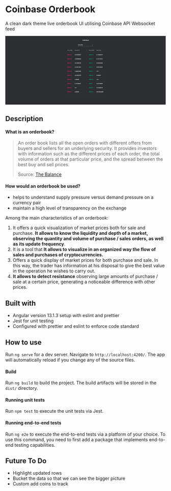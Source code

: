# Coinbase Orderbook

A clean dark theme live orderbook UI utilising Coinbase API Websocket feed

![Basic Coinbase Orderbook](/img/sample.png)

## Description

#### What is an orderbook?

> An order book lists all the open orders with different offers from buyers and sellers for an underlying security. It provides investors with information such as the different prices of each order, the total volume of orders at that particular price, and the spread between the best buy and sell prices.
>
> Source: [The Balance](https://www.thebalance.com/what-is-an-order-book-5197237)

#### How would an orderbook be used?

- helps to understand supply pressure versus demand pressure on a currency pair
- maintain a high level of transparency on the exchange

Among the main characteristics of an orderbook:

1. It offers a quick visualization of market prices both for sale and purchase. **It allows to know the liquidity and depth of a market, observing the quantity and volume of purchase / sales orders, as well as its update frequency**.
2. It is a tool that **It allows to visualize in an organized way the flow of sales and purchases of cryptocurrencies.**
3. Offers a quick display of market prices for both purchase and sale. In this way, the trader has information at his disposal to give the best value in the operation he wishes to carry out.
4. **It allows to detect resistance** observing large amounts of purchase / sale at a certain price, generating a noticeable difference with other prices.



## Built with

- Angular version 13.1.3 setup with eslint and prettier
- Jest for unit testing
- Configured with prettier and eslint to enforce code standard



## How to use

Run `ng serve` for a dev server. Navigate to `http://localhost:4200/`. The app will automatically reload if you change any of the source files.

#### Build

Run `ng build` to build the project. The build artifacts will be stored in the `dist/` directory.

#### Running unit tests

Run `npm test` to execute the unit tests via Jest.

#### Running end-to-end tests

Run `ng e2e` to execute the end-to-end tests via a platform of your choice. To use this command, you need to first add a package that implements end-to-end testing capabilities.



## Future To Do

- Highlight updated rows
- Bucket the data so that we can see the bigger picture
- Custom add coins to track
